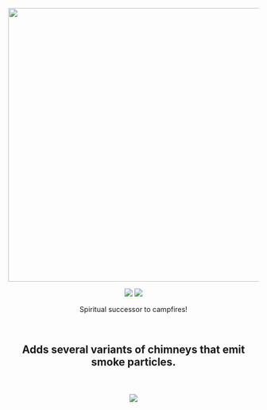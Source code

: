 <div align=center>
  
  <a href="https://www.curseforge.com/minecraft/mc-mods/sooty-chimneys"><img src="https://raw.githubusercontent.com/mortuusars/SootyChimneys/master/media/logo_title_largest.png" width="550"><a>

  <a href="https://www.curseforge.com/minecraft/mc-mods/sooty-chimneys"><img src="https://cf.way2muchnoise.eu/versions/For%20Minecraft_sooty-chimneys_all.svg"><a>
  <a href="https://www.curseforge.com/minecraft/mc-mods/sooty-chimneys"><img src="https://cf.way2muchnoise.eu/full_sooty-chimneys_downloads.svg"><a>
  
  Spiritual successor to campfires!
</div>

<br>
<h2 align=center>Adds several variants of chimneys that emit smoke particles.</h1>
<br>    
    
<div align=center>
  <br>
  <a href="https://www.curseforge.com/minecraft/mc-mods/sooty-chimneys"><img src="https://raw.githubusercontent.com/mortuusars/SootyChimneys/master/media/forge.png"><a>
</div>
